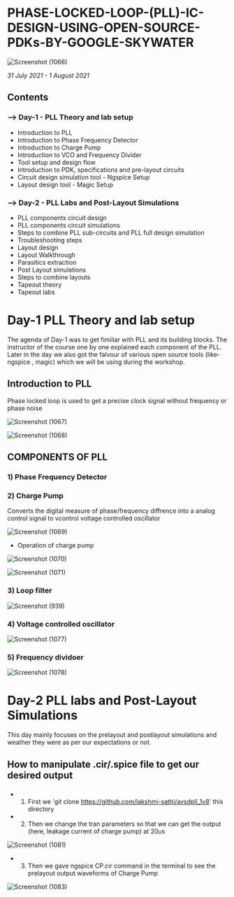 # PHASE-LOCKED-LOOP-(PLL)-IC-DESIGN-USING-OPEN-SOURCE-PDKs-BY-GOOGLE-SKYWATER


![Screenshot (1066)](https://user-images.githubusercontent.com/35188692/127750108-df95ef4c-b283-4c7a-b14e-1d5fd7333671.png)


*31 July 2021 - 1 August 2021*

## Contents


### --> Day-1 - PLL Theory and lab setup

* Introduction to PLL
* Introduction to Phase Frequency Detector
* Introduction to Charge Pump
* Introduction to VCO and Frequency Divider
* Tool setup and design flow
* Introduction to PDK, specifications and pre-layout circuits
* Circuit design simulation tool - Ngspice Setup
* Layout design tool - Magic Setup

### --> Day-2 - PLL Labs and Post-Layout Simulations

* PLL components circuit design
* PLL components circuit simulations
* Steps to combine PLL sub-circuits and PLL full design simulation
* Troubleshooting steps
* Layout design
* Layout Walkthrough
* Parasitics extraction
* Post Layout simulations
* Steps to combine layouts
* Tapeout theory
* Tapeout labs

# Day-1 PLL Theory and lab setup

The agenda of Day-1 was to get fimiliar with PLL and its building blocks. The instructor of the course one by one explained each component of the PLL. Later in the day we also got the falvour of various open source tools (like- ngspice , magic) which we will be using during the workshop.

## Introduction to PLL

Phase locked loop is used to get a precise clock signal without frequency or phase noise

![Screenshot (1067)](https://user-images.githubusercontent.com/35188692/127751553-1465a43d-2117-4b3a-a290-a2f9c40505f5.png)

![Screenshot (1068)](https://user-images.githubusercontent.com/35188692/127751577-783a5904-0fa7-45bb-9dd2-b4a8a81c0ab7.png)


## COMPONENTS OF PLL

### 1) Phase Frequency Detector 

### 2) Charge Pump

Converts the digital measure of phase/frequency diffrence into a analog control signal to vcontrol voltage controlled oscillator

![Screenshot (1069)](https://user-images.githubusercontent.com/35188692/127752104-58a0c83e-132e-4866-a08b-ec44b805f3aa.png)

* Operation of charge pump

![Screenshot (1070)](https://user-images.githubusercontent.com/35188692/127752131-03cba342-a3d6-45b7-b458-f1961a9d5df1.png)

![Screenshot (1071)](https://user-images.githubusercontent.com/35188692/127752158-1f4670fb-172e-44c0-ab0a-ca28a1eca086.png)

### 3) Loop filter

![Screenshot (939)](https://user-images.githubusercontent.com/35188692/127752245-2660aec8-66d2-47d9-a36c-5d03afa42e73.png)

### 4) Voltage controlled oscillator

![Screenshot (1077)](https://user-images.githubusercontent.com/35188692/127763215-7cb48909-e2c9-41fe-bfa0-1e002a2ccbbc.png)

### 5) Frequency dividoer

![Screenshot (1078)](https://user-images.githubusercontent.com/35188692/127763246-0e894de9-ac72-4e10-8659-78dccd38cbd9.png)

# Day-2 PLL labs and Post-Layout Simulations

This day mainly focuses on the prelayout and postlayout simulations and weather they were as per our expectations or not. 

## How to manipulate .cir/.spice file to get our desired output

### 

* 1) First we  'git clone https://github.com/lakshmi-sathi/avsdpll_1v8' this directory
* 2) Then we change the tran parameters so that we can get the output (here, leakage current of charge pump) at 20us

![Screenshot (1081)](https://user-images.githubusercontent.com/35188692/127775250-fc303770-2d6b-4d46-94ae-62acff02a9e2.png)


* 3) Then we gave ngspice CP.cir command in the terminal to see the prelayout output waveforms of Charge Pump

![Screenshot (1083)](https://user-images.githubusercontent.com/35188692/127775502-a98cdf81-8cc5-4333-8073-fa59cf8a6c7a.png)
